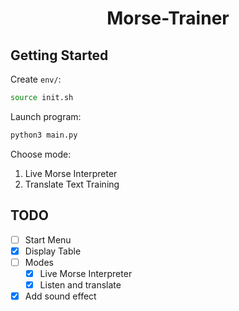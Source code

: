 <center>

# Morse-Trainer

</center>

## Getting Started

Create `env/`:

```sh
source init.sh
```

Launch program:

```sh
python3 main.py
```

Choose mode:

1. Live Morse Interpreter
2. Translate Text Training

## TODO

- [ ] Start Menu
- [X] Display Table
- [ ] Modes
  - [X] Live Morse Interpreter
  - [X] Listen and translate
- [X] Add sound effect
